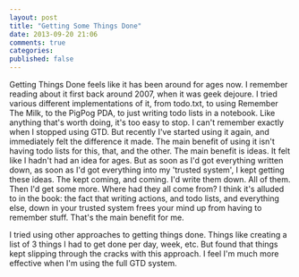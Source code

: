 ```yaml
---
layout: post
title: "Getting Some Things Done"
date: 2013-09-20 21:06
comments: true
categories:
published: false
---
```


Getting Things Done feels like it has been around for ages now. I remember
reading about it first back around 2007, when it was geek dejoure. I tried
various different implementations of it, from todo.txt, to using Remember The
Milk, to the PigPog PDA, to just writing todo lists in a notebook. Like
anything that's worth doing, it's too easy to stop. I can't remember exactly
when I stopped using GTD. But recently I've started using it again, and
immediately felt the difference it made. The main benefit of using it isn't
having todo lists for this, that, and the other. The main benefit is ideas. It
felt like I hadn't had an idea for ages. But as soon as I'd got everything
written down, as soon as I'd got everything into my 'trusted system', I kept
getting these ideas. The kept coming, and coming. I'd write them down. All of
them. Then I'd get some more. Where had they all come from? I think it's
alluded to in the book: the fact that writing actions, and todo lists, and
everything else, down in your trusted system frees your mind up from having to
remember stuff. That's the main benefit for me.

I tried using other approaches to getting things done. Things like creating
a list of 3 things I had to get done per day, week, etc. But found that things
kept slipping through the cracks with this approach. I feel I'm much more
effective when I'm using the full GTD system.
